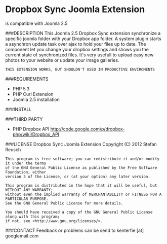 Dropbox Sync Joomla Extension
=====================
is compatible with Joomla 2.5

###DESCRIPTION
This Joomla 2.5 Dropbox Sync extension synchronize a specific joomla
folder with your Dropbox app folder. A system plugin starts a asynchron
update task over ajax to hold your files up to date. The component let you change
your dropbox settings and shows you the current state of synchronized files.
It's very usefull to upload easy new photos to your website or update your
image galleries.

    THIS EXTENSION WORKS, BUT SHOULDN'T USED IN PRODUCTIVE ENVIROMENTS

###REQUIREMENTS
* PHP 5.3
* PHP Curl Extension
* Joomla 2.5 installation

###INSTALL

###THIRD PARTY
* PHP Dropbox API http://code.google.com/p/dropbox-php/wiki/Dropbox_API

###LICENSE
Dropbox Sync Joomla Extension
Copyright (C) 2012 Stefan Reusch

    This program is free software; you can redistribute it and/or modify it under the terms
    of the GNU General Public License as published by the Free Software Foundation; either
	version 3 of the License, or (at your option) any later version.

	This program is distributed in the hope that it will be useful, but WITHOUT ANY WARRANTY;
	without even the implied warranty of MERCHANTABILITY or FITNESS FOR A PARTICULAR PURPOSE.
	See the GNU General Public License for more details.

	You should have received a copy of the GNU General Public License along with this program;
	if not, see <http://www.gnu.org/licenses/>.

###CONTACT
Feedback or problems can be send to kenterfie [at] googlemail.com


